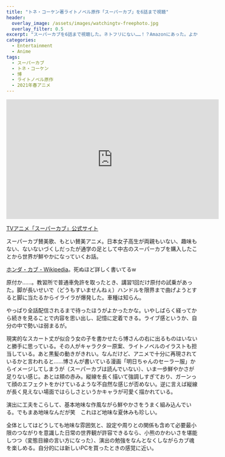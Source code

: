 ```yaml
---
title: "トネ・コーケン著ライトノベル原作「スーパーカブ」を6話まで視聴"
header:
  overlay_image: /assets/images/watchingtv-freephoto.jpg
  overlay_filter: 0.5
excerpt: "スーパーカブを6話まで視聴した。ネトフリにない……！？Amazonにあった。よかったよかった。"
categories:
  - Entertainment
  - Anime
tags:
  - スーパーカブ
  - トネ・コーケン
  - 博
  - ライトノベル原作
  - 2021年春アニメ
---
```


<iframe width="560" height="315" src="https://www.youtube.com/embed/NbWU6B0qjMY" title="YouTube video player" frameborder="0" allow="accelerometer; autoplay; clipboard-write; encrypted-media; gyroscope; picture-in-picture" allowfullscreen></iframe>

[TVアニメ「スーパーカブ」公式サイト](https://supercub-anime.com/)

スーパーカブ賛美歌、もとい賛美アニメ。日本女子高生が両親もいない、趣味もない、ないないづくしだったが通学の足として中古のスーパーカブを購入したことから世界が鮮やかになっていくお話。

[ホンダ・カブ - Wikipedia](https://ja.wikipedia.org/wiki/%E3%83%9B%E3%83%B3%E3%83%80%E3%83%BB%E3%82%AB%E3%83%96)。死ぬほど詳しく書いてるw

原付か……。教習所で普通車免許を取ったとき、講習1回だけ原付の試乗があった。脚が長いせいで（どうもすいませんねぇ）ハンドルを限界まで曲げようとすると脚に当たるからイライラが爆発した。車種は知らん。

やっぱり全話配信されるまで待ったほうがよかったかな。いやしばらく経ってから続きを見ることで内容を思い出し、記憶に定着できる。ライブ感というか、自分の中で勢いは弱まるが。

現実的なスカート丈が似合う女の子を書かせたら博さんの右に出るものはいないと勝手に思っている。その人がキャラクター原案、ライトノベルのイラストも担当している。あと黒髪の動きがきれい。なんだけど、アニメで十分に再現されているかと言われると……博さんが書いている漫画「明日ちゃんのセーラー服」からイメージしてしまうが（スーパーカブは読んでいない）、いま一歩鮮やかさが足りない感じ。あとは頬の赤み。縦線を長く描いて強調しすぎており、ガーンって顔のエフェクトをかけているような不自然な感じが否めない。逆に言えば縦線が長く見えない場面ではらしさというかキャラが可愛く描かれている。

演出に工夫をこらして、基本地味な作風ながら鮮やかさをうまく組み込んでいる。でもまあ地味なんだが笑　これほど地味な夏休みも珍しい。

全体としてはどうしても地味な雰囲気と、設定や周りとの関係も含めて必要最小限のつながりを意識した日常の世界観が許容できるなら、小熊のかわいさを堪能しつつ（変態目線の言い方になった）、演出の勉強をなんとなくしながらカブ魂を楽しめる。自分的には新しいPCを買ったときの感覚に近い。
